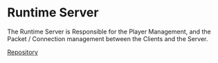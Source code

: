 # Runtime Server

The Runtime Server is Responsible for the Player Management, and the Packet / Connection management between the Clients and the Server.

[Repository]("https://github.com/CraftUniverse/CraftEngine-Runtime-Go")
